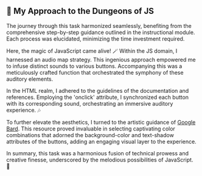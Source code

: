 ## 🎵 My Approach to the Dungeons of JS

The journey through this task harmonized seamlessly, benefiting from the comprehensive step-by-step guidance outlined in the instructional module. Each process was elucidated, minimizing the time investment required. 

Here, the magic of JavaScript came alive! 🪄 Within the JS domain, I harnessed an audio map strategy. This ingenious approach empowered me to infuse distinct sounds to various buttons. Accompanying this was a meticulously crafted function that orchestrated the symphony of these auditory elements.

In the HTML realm, I adhered to the guidelines of the documentation and references. Employing the 'onclick' attribute, I synchronized each button with its corresponding sound, orchestrating an immersive auditory experience. 🎶

To further elevate the aesthetics, I turned to the artistic guidance of [Google Bard](https://bard.google.com/). This resource proved invaluable in selecting captivating color combinations that adorned the background-color and text-shadow attributes of the buttons, adding an engaging visual layer to the experience.

In summary, this task was a harmonious fusion of technical prowess and creative finesse, underscored by the melodious possibilities of JavaScript. 🌟
